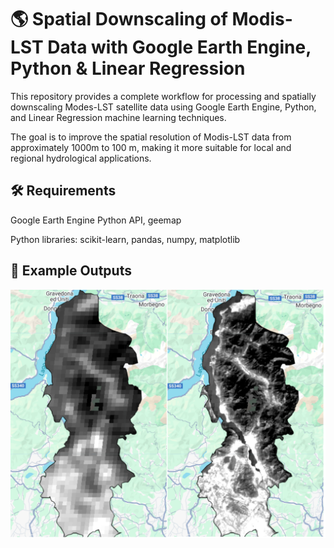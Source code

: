 # 🌎 Spatial Downscaling of Modis-LST Data with Google Earth Engine, Python & Linear Regression
This repository provides a complete workflow for processing and spatially downscaling Modes-LST satellite data using Google Earth Engine, Python, and Linear Regression machine learning techniques.

The goal is to improve the spatial resolution of Modis-LST data from approximately 1000m to 100 m, making it more suitable for local and regional hydrological applications.


## 🛠️ Requirements
Google Earth Engine Python API, geemap

Python libraries: scikit-learn, pandas, numpy, matplotlib


## 📸 Example Outputs
![image alt](https://github.com/SaeidDaliriSusefi/Modis-LST-Downscaling/blob/987f99c238f26026b03af24a8ba9479af8caa433/Images/Modis_LST.png)

